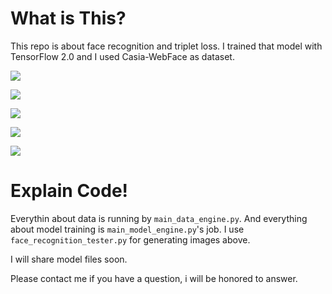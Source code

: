 # What is This?

This repo is about face recognition and triplet loss. I trained that model with TensorFlow 2.0 and I used Casia-WebFace as dataset.

![](https://i.ibb.co/26ZRX8q/sv2.png)

![](https://i.ibb.co/ZzqXVMN/bbt1.png)

![](https://i.ibb.co/qYz9K6D/bbt3.png)

![](https://i.ibb.co/Cm1yZk9/witcher2.png)

![](https://i.ibb.co/hMXYKyQ/witcher1.png)

# Explain Code!

Everythin about data is running by ```main_data_engine.py```. And everything about model training is ```main_model_engine.py```'s  job. I use ```face_recognition_tester.py``` for generating images above.


I will share model files soon.

Please contact me if you have a question, i will be honored to answer.
